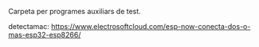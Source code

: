 Carpeta per programes auxiliars de test.

detectamac: 
https://www.electrosoftcloud.com/esp-now-conecta-dos-o-mas-esp32-esp8266/

